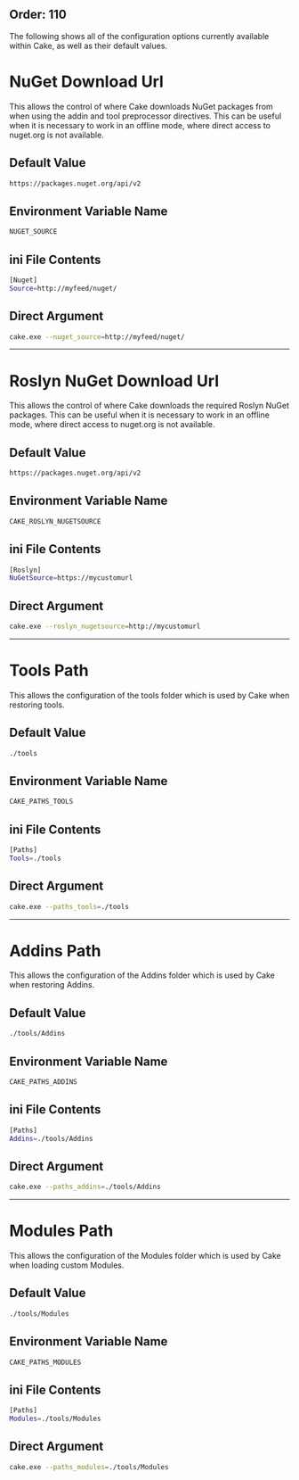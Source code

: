 Order: 110
---

The following shows all of the configuration options currently available within Cake, as well as their default values.

# NuGet Download Url

This allows the control of where Cake downloads NuGet packages from when using the addin and tool preprocessor directives.  This can be useful when it is necessary to work in an offline mode, where direct access to nuget.org is not available.

## Default Value

```sh
https://packages.nuget.org/api/v2
```

## Environment Variable Name

```sh
NUGET_SOURCE
```

## ini File Contents

```sh
[Nuget]
Source=http://myfeed/nuget/
```

## Direct Argument

```sh
cake.exe --nuget_source=http://myfeed/nuget/
```

<hr/>

# Roslyn NuGet Download Url

This allows the control of where Cake downloads the required Roslyn NuGet packages.  This can be useful when it is necessary to work in an offline mode, where direct access to nuget.org is not available.

## Default Value

```sh
https://packages.nuget.org/api/v2
```

## Environment Variable Name

```sh
CAKE_ROSLYN_NUGETSOURCE
```

## ini File Contents

```sh
[Roslyn]
NuGetSource=https://mycustomurl
```

## Direct Argument

```sh
cake.exe --roslyn_nugetsource=http://mycustomurl
```

<hr/>

# Tools Path

This allows the configuration of the tools folder which is used by Cake when restoring tools.

## Default Value

```sh
./tools
```

## Environment Variable Name

```sh
CAKE_PATHS_TOOLS
```

## ini File Contents

```sh
[Paths]
Tools=./tools
```

## Direct Argument

```sh
cake.exe --paths_tools=./tools
```

<hr/>

# Addins Path

This allows the configuration of the Addins folder which is used by Cake when restoring Addins.

## Default Value

```sh
./tools/Addins
```

## Environment Variable Name

```sh
CAKE_PATHS_ADDINS
```

## ini File Contents

```sh
[Paths]
Addins=./tools/Addins
```

## Direct Argument

```sh
cake.exe --paths_addins=./tools/Addins
```

<hr/>

# Modules Path

This allows the configuration of the Modules folder which is used by Cake when loading custom Modules.

## Default Value

```sh
./tools/Modules
```

## Environment Variable Name

```sh
CAKE_PATHS_MODULES
```

## ini File Contents

```sh
[Paths]
Modules=./tools/Modules
```

## Direct Argument

```sh
cake.exe --paths_modules=./tools/Modules
```

